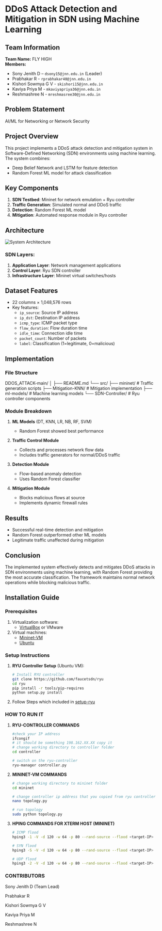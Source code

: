 # DDoS Attack Detection and Mitigation in SDN using Machine Learning

## Team Information
**Team Name:** FLY HIGH  
**Members:**
- Sony Jenith D – `dsony15@jnn.edu.in` (Leader)
- Prabhakar R - `rprabhakar40@jnn.edu.in`
- Kishori Sowmya G V - `skishori15@jnn.edu.in`
- Kaviya Priya M - `mkaviyapriya36@jnn.edu.in`
- Reshmashree N - `mreshmasree30@jnn.edu.in`

## Problem Statement
AI/ML for Networking or Network Security

## Project Overview
This project implements a DDoS attack detection and mitigation system in Software-Defined Networking (SDN) environments using machine learning. The system combines:
- Deep Belief Network and LSTM for feature detection
- Random Forest ML model for attack classification

## Key Components
1. **SDN Testbed**: Mininet for network emulation + Ryu controller
2. **Traffic Generation**: Simulated normal and DDoS traffic
3. **Detection**: Random Forest ML model
4. **Mitigation**: Automated response module in Ryu controller

## Architecture
![System Architecture](https://github.com/user-attachments/assets/e0f1a989-ac35-488a-b55f-41572ba72b28)

### SDN Layers:
1. **Application Layer**: Network management applications
2. **Control Layer**: Ryu SDN controller
3. **Infrastructure Layer**: Mininet virtual switches/hosts

## Dataset Features
- 22 columns × 1,048,576 rows
- Key features:
  - `ip_source`: Source IP address
  - `ip_dst`: Destination IP address
  - `icmp_type`: ICMP packet type
  - `flow_duration`: Flow duration time
  - `idle_time`: Connection idle time
  - `packet_count`: Number of packets
  - `label`: Classification (1=legitimate, 0=malicious)

## Implementation

### File Structure
DDOS_ATTACK-main/
│
├── README.md
└── src/
├── mininet/ # Traffic generation scripts
├── Mitigation-KNN/ # Mitigation implementation
├── ml-models/ # Machine learning models
└── SDN-Controller/ # Ryu controller components


### Module Breakdown
1. **ML Models** (DT, KNN, LR, NB, RF, SVM)
   - Random Forest showed best performance
   
2. **Traffic Control Module**
   - Collects and processes network flow data
   - Includes traffic generators for normal/DDoS traffic

3. **Detection Module**
   - Flow-based anomaly detection
   - Uses Random Forest classifier

4. **Mitigation Module**
   - Blocks malicious flows at source
   - Implements dynamic firewall rules

## Results
- Successful real-time detection and mitigation
- Random Forest outperformed other ML models
- Legitimate traffic unaffected during mitigation

## Conclusion
The implemented system effectively detects and mitigates DDoS attacks in SDN environments using machine learning, with Random Forest providing the most accurate classification. The framework maintains normal network operations while blocking malicious traffic.

## Installation Guide

### Prerequisites
1. Virtualization software:
   - [VirtualBox](https://www.virtualbox.org/wiki/Downloads) or VMware
2. Virtual machines:
   - [Mininet-VM](https://github.com/mininet/mininet/releases/)
   - [Ubuntu](https://ubuntu.com/download/desktop)

### Setup Instructions
1. **RYU Controller Setup** (Ubuntu VM):
   ```bash
   # Install RYU controller
   git clone https://github.com/faucetsdn/ryu
   cd ryu
   pip install -r tools/pip-requires
   python setup.py install
2. Follow Steps which included in [setup-ryu](https://heltale.com/sdn/setting_up_ryu/)

### HOW TO RUN IT
1. **RYU-CONTROLLER COMMANDS**
   ```bash
   #check your IP address
   ifcongif
   # it should be something 198.162.XX.XX copy it
   # change working directory to controller folder
   cd controller

   # switch on the ryu-controller
   ryu-manager controller.py

2. **MININET-VM COMMANDS**
   ```bash
   # change working directory to mininet folder
   cd mininet

   # change controller ip address that you copied from ryu controller ip
   nano topology.py

   # run topology
   sudo python topology.py

3. **HPING COMMANDS FOR XTERM HOST (MININET)**
   ```bash
   # ICMP flood
   hping3 -1 -V -d 120 -w 64 -p 80 --rand-source --flood <target-IP>

   # SYN flood
   hping3 -S -V -d 120 -w 64 -p 80 --rand-source --flood <target-IP>

   # UDP flood
   hping3 -2 -V -d 120 -w 64 -p 80 --rand-source --flood <target-IP>

 ### CONTRIBUTORS

 Sony Jenith D (Team Lead)
 
 Prabhakar R

 Kishori Sowmya G V

 Kaviya Priya M

 Reshmashree N

